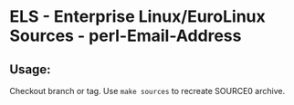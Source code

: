 # ELS - Enterprise Linux/EuroLinux Sources - perl-Email-Address
 
## Usage:
  Checkout branch or tag. Use `make sources` to recreate  SOURCE0 archive.
